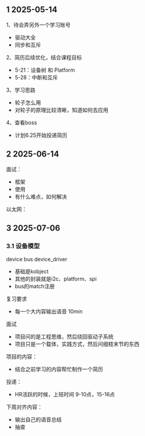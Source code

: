 
## 1 2025-05-14

1、待会弄另外一个学习账号
- 驱动大全
- 同步和互斥

2、简历后续优化，结合课程目标
- 5-21：设备树 和 Platform
- 5-28：中断和互斥

3、学习思路
- 轮子怎么用
- 对轮子的原理比较清晰，知道如何去应用

4、查看boss
- 计划6.25开始投递简历

## 2 2025-06-14

面试：
- 框架
- 使用
- 有什么难点，如何解决

以太网：

## 3 2025-07-06

### 3.1 设备模型

device bus device_driver 
- 基础是kobject
- 其他的封装就是i2c、platform、spi
- bus的match注册

复习要求
- 每一个大内容输出语音 10min

面试
- 项目问的是工程思维，然后绕回驱动子系统
- 项目只是一个载体，实践方式，然后问细枝末节的东西

项目的内容：
- 结合之前学习的内容帮忙制作一个简历

投递：
- HR活跃的时候，上班时间 9-10点，15-16点

下周对齐内容：
- 输出自己的语音总结
- 抽查
